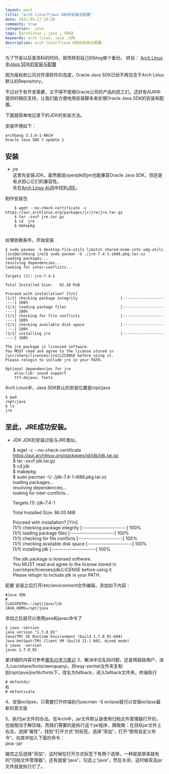 ```yaml
---
layout: post
title: "arch linux下java SDK的安装与配置"
date: 2012-05-27 19:58
comments: true
categories:  java
tags: [archlinux , java , SDK]
keywords: arch linux, java ,SDK
description: arch linux下java SDK的安装与配置。
---
```


为了节省以后查资料的时间，故而转到自己的blog做个备份。
转自：
[Arch Linux中Java SDK的安装与配置](http://www.cnblogs.com/heart-runner/archive/2011/11/30/2269640.html)

因为版权和公司对开源软件的态度，Oracle Java SDK已经不再包含于Arch Linux默认的Repository。
 
不过对于有开发需要，又不得不使用Oracle公司的产品的民工们，还好有AUR中提供的相应支持，让我们能方便地用安装脚本来处理Oracle Java SDK的安装和配置。
 
下面就简单地记录下的JDK的安装方法。
 
安装环境如下：

	archbang 3.3.6-1-ARCH
	Oracle Java SDK 7 update 1

**安装**
---
*   jre   
这里先安装JDK，虽然据说openjdk的jre也能兼容Oracle Java SDK，但还是有点担心它们的兼容性。    
先在[Arch Linux AUR](https://aur.archlinux.org/)中找到[JRE](https://aur.archlinux.org/packages.php?ID=51908)。  
 <!--more-->
制作安装包   
```	
	$ wget --no-check-certificate -c https://aur.archlinux.org/packages/jr/jre/jre.tar.gz   
	$ tar -zxvf jre.tar.gz   
	$ cd  jre   
	$ makepkg    
   
```
处理依赖条件，开始安装    


	$ sudo pacman -S desktop-file-utils libxtst shared-mime-info xdg-utils
	[zzz@archbang jre]$ sudo pacman -U ./jre-7.4-1-i686.pkg.tar.xz 
	loading packages...
	resolving dependencies...
	looking for inter-conflicts...
	
	Targets (1): jre-7.4-1
	
	Total Installed Size:   92.30 MiB
	
	Proceed with installation? [Y/n] 
	(1/1) checking package integrity                   [----------------------] 100%
	(1/1) loading package files                        [----------------------] 100%
	(1/1) checking for file conflicts                  [----------------------] 100%
	(1/1) checking available disk space                [----------------------] 100%
	(1/1) installing jre                               [----------------------] 100%
	
	The jre package is licensed software.
	You MUST read and agree to the license stored in
	/usr/share/licenses/jre/LICENSE before using it.
	Please relogin to include jre in your PATH.
	
	Optional dependencies for jre
	    alsa-lib: sound support
	    ttf-dejavu: fonts
	
	
Arch Linux中，Java SDK默认的安装位置是/opt/java

	$ pwd 
	/opt/java
	$ ls
	jre
至此，JRE成功安装。
---
*   JDK
JDK的安装过程与JRE类似。   

	\$ wget -c --no-check-certificate https://aur.archlinux.org/packages/jd/jdk/jdk.tar.gz   
	\$ tar -zxvf jdk.tar.gz   
	\$ cd jdk   
	\$ makepkg   
	\$ sudo pacman -U ./jdk-7.4-1-i686.pkg.tar.xz   
	loading packages...   
	resolving dependencies...   
	looking for inter-conflicts...   
	
	Targets (1): jdk-7.4-1   
	
	Total Installed Size:   86.05 MiB   
	
	Proceed with installation? [Y/n]    
	(1/1) checking package integrity                   [----------------------] 100%   
	(1/1) loading package files                        [----------------------] 100%   
	(1/1) checking for file conflicts                  [----------------------] 100%   
	(1/1) checking available disk space                [----------------------] 100%   
	(1/1) installing jdk                               [----------------------] 100%   
	   
	The jdk package is licensed software.   
	You MUST read and agree to the license stored in   
	/usr/share/licenses/jdk/LICENSE before using it.   
	Please relogin to include jdk in your PATH.   
   
配置
安装之后打开/etc/environment文件编辑，添加如下内容：

	#Java SDK 
	#
	CLASSPATH=.:/opt/java/lib
	JAVA_HOME=/opt/java

添加之后就可以使用java和javac命令了

	$ java -version
	java version "1.7.0_01"
	Java(TM) SE Runtime Environment (build 1.7.0_01-b08)
	Java HotSpot(TM) Client VM (build 21.1-b02, mixed mode)
	$ javac -version
	javac 1.7.0_01   
更详细的内容可参考[傻东の学习笔记](http://sillydong.com/myjava/arch-linux%E5%BF%AB%E9%80%9F%E9%85%8D%E7%BD%AEjava%E5%BC%80%E5%8F%91%E7%8E%AF%E5%A2%83.html)
3、解决中文乱码问题，还是用超级用户，进入/usr/share/fonts/wenquanyi，将wqy-zenhei文件夹复制到/opt/java/jre/lib/fonts下，改名为fallback，进入fallback文件夹，终端执行
   
	# mkfontdir
	和
	# mkfontscale

4、安装eclipse，只需要打开终端执行pacman -S eclipse就可以安装eclipse最新的英文版   

5、执行jar文件的办法。在Arch中，jar文件默认是使用归档文件管理器打开的，也就相当于解压缩，而我们需要的是执行这个jar程序，跟我做：在目标jar文件上右击，选择“属性”，找到“打开方式”的标签，选择“添加”，打开“使用自定义命令”，向其中加入下面的命令：   
	java -jar

输完之后选择“添加”，这时候在打开方式标签下有两个选择，一种就是原来就有的“归档文件管理器”，还有就是“java”，勾选上“java”，然后关闭，这时候双击jar文件就是执行它了。